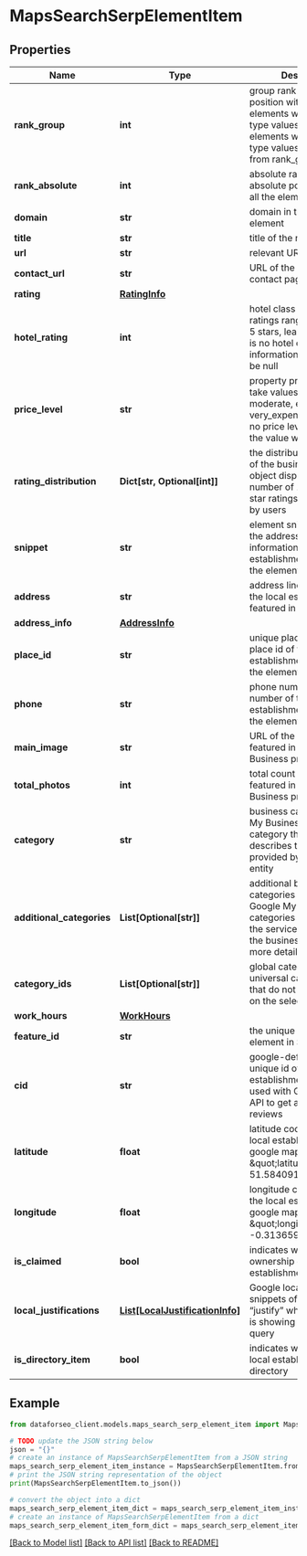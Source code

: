 # MapsSearchSerpElementItem


## Properties

Name | Type | Description | Notes
------------ | ------------- | ------------- | -------------
**rank_group** | **int** | group rank in SERP position within a group of elements with identical type values positions of elements with different type values are omitted from rank_group | [optional] 
**rank_absolute** | **int** | absolute rank in SERP absolute position among all the elements in SERP | [optional] 
**domain** | **str** | domain in the SERP element | [optional] 
**title** | **str** | title of the result in SERP | [optional] 
**url** | **str** | relevant URL in SERP | [optional] 
**contact_url** | **str** | URL of the preferred contact page | [optional] 
**rating** | [**RatingInfo**](RatingInfo.md) |  | [optional] 
**hotel_rating** | **int** | hotel class rating class ratings range between 1-5 stars, learn more if there is no hotel class rating information, the value will be null | [optional] 
**price_level** | **str** | property price level can take values: inexpensive, moderate, expensive, very_expensive if there is no price level information, the value will be null | [optional] 
**rating_distribution** | **Dict[str, Optional[int]]** | the distribution of ratings of the business entity the object displays the number of 1-star to 5-star ratings, as reviewed by users | [optional] 
**snippet** | **str** | element snippet contains the address and other information about the local establishment featured in the element | [optional] 
**address** | **str** | address line address of the local establishment featured in the element | [optional] 
**address_info** | [**AddressInfo**](AddressInfo.md) |  | [optional] 
**place_id** | **str** | unique place identifier place id of the local establishment featured in the element | [optional] 
**phone** | **str** | phone number phone number of the local establishment featured in the element | [optional] 
**main_image** | **str** | URL of the main image featured in Google My Business profile | [optional] 
**total_photos** | **int** | total count of images featured in Google My Business profile | [optional] 
**category** | **str** | business category Google My Business general category that best describes the services provided by the business entity | [optional] 
**additional_categories** | **List[Optional[str]]** | additional business categories additional Google My Business categories that describe the services provided by the business entity in more detail | [optional] 
**category_ids** | **List[Optional[str]]** | global category IDs universal category IDs that do not change based on the selected country | [optional] 
**work_hours** | [**WorkHours**](WorkHours.md) |  | [optional] 
**feature_id** | **str** | the unique identifier of the element in SERP | [optional] 
**cid** | **str** | google-defined client id unique id of a local establishment; can be used with Google Reviews API to get a full list of reviews | [optional] 
**latitude** | **float** | latitude coordinate of the local establishments in google maps example: \&quot;latitude\&quot;: 51.584091 | [optional] 
**longitude** | **float** | longitude coordinate of the local establishment in google maps example: \&quot;longitude\&quot;: -0.31365919999999997 | [optional] 
**is_claimed** | **bool** | indicates whether ownership of this local establishment is claimed | [optional] 
**local_justifications** | [**List[LocalJustificationInfo]**](LocalJustificationInfo.md) | Google local justifications snippets of text that “justify” why the business is showing up for search query | [optional] 
**is_directory_item** | **bool** | indicates whether this local establishment is a directory | [optional] 

## Example

```python
from dataforseo_client.models.maps_search_serp_element_item import MapsSearchSerpElementItem

# TODO update the JSON string below
json = "{}"
# create an instance of MapsSearchSerpElementItem from a JSON string
maps_search_serp_element_item_instance = MapsSearchSerpElementItem.from_json(json)
# print the JSON string representation of the object
print(MapsSearchSerpElementItem.to_json())

# convert the object into a dict
maps_search_serp_element_item_dict = maps_search_serp_element_item_instance.to_dict()
# create an instance of MapsSearchSerpElementItem from a dict
maps_search_serp_element_item_form_dict = maps_search_serp_element_item.from_dict(maps_search_serp_element_item_dict)
```
[[Back to Model list]](../README.md#documentation-for-models) [[Back to API list]](../README.md#documentation-for-api-endpoints) [[Back to README]](../README.md)


